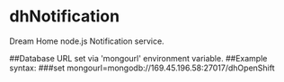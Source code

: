 # dhNotification
Dream Home node.js Notification service.

##Database URL set via 'mongourl' environment variable.
##Example syntax:
###set mongourl=mongodb://169.45.196.58:27017/dhOpenShift

